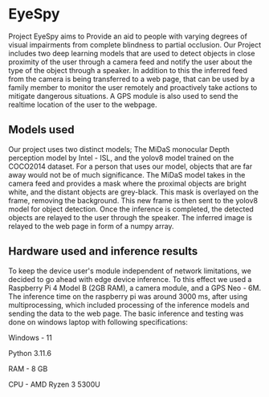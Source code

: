 <h1>EyeSpy</h1>
Project EyeSpy aims to Provide an aid to people with varying degrees of visual impairments from complete blindness to partial occlusion. Our Project includes two deep learning models that are used to detect objects in close proximity of the user through a camera feed and notify the user about the type of the object through a speaker. In addition to this the inferred feed from the camera is being transferred to a web page, that can be used by a family member to monitor the user remotely and proactively take actions to mitigate dangerous situations. A GPS module is also used to send the realtime location of the user to the webpage.
<h2>Models used</h2>
Our project uses two distinct models; The MiDaS monocular Depth perception model by Intel - ISL, and the yolov8 model trained on the COCO2014 dataset. For a person that uses our model, objects that are far away would not be of much significance. The MiDaS model takes in the camera feed and provides a mask where the proximal objects are bright white, and the distant objects are grey-black. This mask is overlayed on the frame, removing the background. This new frame is then sent to the yolov8 model for object detection. Once the inference is completed, the detected objects are relayed to the user through the speaker. The inferred image is relayed to the web page in form of a numpy array.
<h2>Hardware used and inference results</h2>
To keep the device user's module independent of network limitations, we decided to go ahead with edge device inference. To this effect we used a Raspberry Pi 4 Model B (2GB RAM), a camera module, and a GPS Neo - 6M. The inference time on the raspberry pi was around 3000 ms, after using multiprocessing, which included processing of the inference models and sending the data to the web page. 
The basic inference and testing was done on windows laptop with following specifications:


Windows - 11


Python 3.11.6


RAM - 8 GB


CPU - AMD Ryzen 3 5300U

